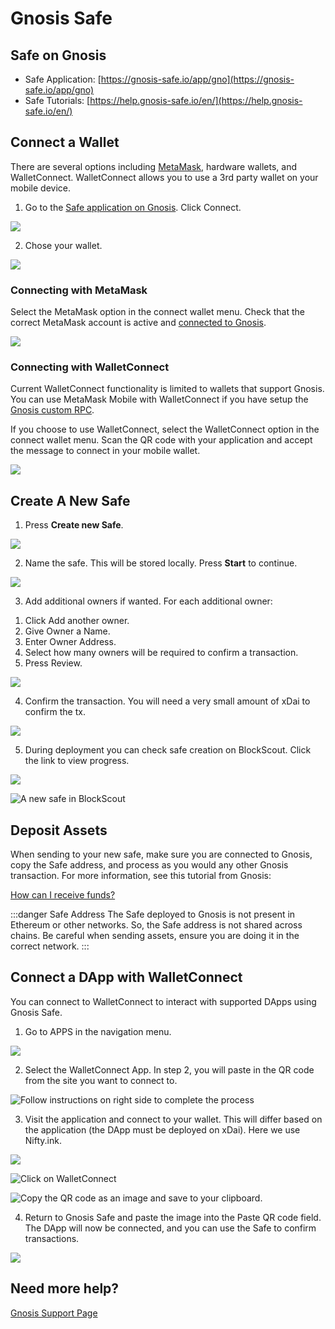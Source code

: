 ---
---

# Gnosis Safe

## Safe on Gnosis

* Safe Application: [https://gnosis-safe.io/app/gno](https://gnosis-safe.io/app/gno)
* Safe Tutorials: [https://help.gnosis-safe.io/en/](https://help.gnosis-safe.io/en/)

## Connect a Wallet

There are several options including [MetaMask](/tools/wallets/metamask), hardware wallets, and WalletConnect. WalletConnect allows you to use a 3rd party wallet on your mobile device.

1) Go to the [Safe application on Gnosis](https://gnosis-safe.io/app/gno). Click Connect.

![](</img/tools/safe/connect1.jpg>)

2) Chose your wallet.

![](</img/tools/safe/connect2.jpg>)

### Connecting with MetaMask

Select the MetaMask option in the connect wallet menu. Check that the correct MetaMask account is active and [connected to Gnosis](/tools/wallets/metamask/#manual-configuration).

![](/img/tools/safe/mm-connect.jpg)

### Connecting with WalletConnect

Current WalletConnect functionality is limited to wallets that support Gnosis. You can use MetaMask Mobile with WalletConnect if you have setup the [Gnosis custom RPC](/tools/wallets/metamask/#manual-configuration).

If you choose to use WalletConnect, select the WalletConnect option in the connect wallet menu. Scan the QR code with your application and accept the message to connect in your mobile wallet.

![](/img/tools/safe/img-2372.png)

## Create A New Safe

1) Press **Create new Safe**.

![](/img/tools/safe/safe1.jpg)

2) Name the safe. This will be stored locally. Press **Start** to continue.

![](/img/tools/safe/safe2.jpg)

3) Add additional owners if wanted. For each additional owner:

1. Click Add another owner.
2. Give Owner a Name.
3. Enter Owner Address.
4. Select how many owners will be required to confirm a transaction.
5. Press Review.

![](/img/tools/safe/safe3.jpg)

4) Confirm the transaction. You will need a very small amount of xDai to confirm the tx.

![](/img/tools/safe/safe4.jpg)

5) During deployment you can check safe creation on BlockScout. Click the link to view progress.

![](/img/tools/safe/safe6.jpg)

![A new safe in BlockScout](/img/tools/safe/safe5.jpg)

## Deposit Assets

When sending to your new safe, make sure you are connected to Gnosis, copy the Safe address, and process as you would any other Gnosis transaction. For more information, see this tutorial from Gnosis:

[How can I receive funds?](https://help.gnosis-safe.io/en/articles/3922053-how-can-i-receive-funds)

:::danger Safe Address
The Safe deployed to Gnosis is not present in Ethereum or other networks. So, the Safe address is not shared across chains.
Be careful when sending assets, ensure you are doing it in the correct network.
:::

## Connect a DApp with WalletConnect

You can connect to WalletConnect to interact with supported DApps using Gnosis Safe.

1) Go to APPS in the navigation menu.

![](/img/tools/safe/safewallet1.jpg)

2) Select the WalletConnect App. In step 2, you will paste in the QR code from the  site you want to connect to.

![Follow instructions on right side to complete the process](/img/tools/safe/safewallet2.jpg)

3) Visit the application and connect to your wallet. This will differ based on the application (the DApp must be deployed on xDai). Here we use Nifty.ink.

![](/img/tools/safe/safewallet3.jpg)

![Click on WalletConnect](</img/tools/safe/safe-walletc.jpg>)

![Copy the QR code as an image and save to your clipboard.](/img/tools/safe/safewallet4.jpg)

4) Return to Gnosis Safe and paste the image into the Paste QR code field. The DApp will now be connected, and you can use the Safe to confirm transactions.

![](/img/tools/safe/safewalletc2.jpg)

## Need more help?

[Gnosis Support Page](https://help.gnosis-safe.io/en/)